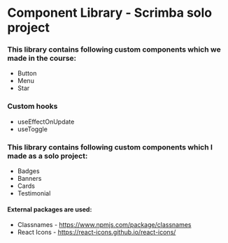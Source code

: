 # Component Library - Scrimba solo project

### This library contains following custom components which we made in the course:
- Button
- Menu
- Star

### Custom hooks 
- useEffectOnUpdate
- useToggle

### This library contains following custom components which I made as a solo project:
- Badges
- Banners
- Cards
- Testimonial


#### External packages are used:
- Classnames - https://www.npmjs.com/package/classnames
- React Icons - https://react-icons.github.io/react-icons/

